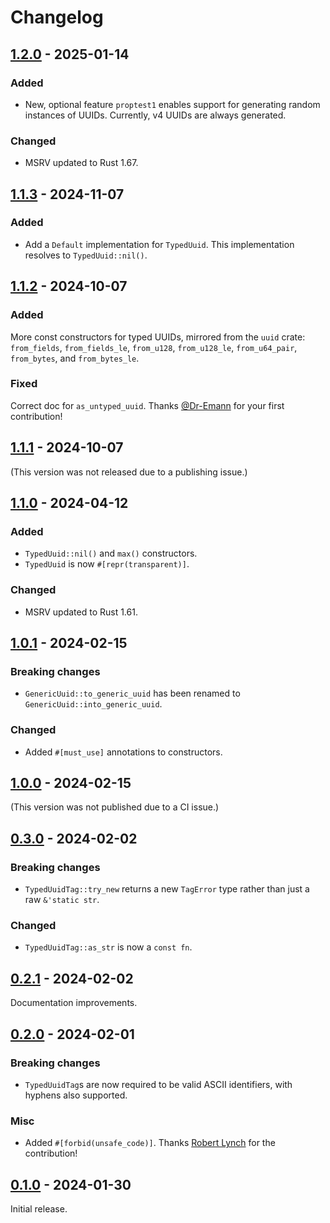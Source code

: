 # Changelog

## [1.2.0] - 2025-01-14

### Added

- New, optional feature `proptest1` enables support for generating random instances of UUIDs. Currently, v4 UUIDs are always generated.

### Changed

- MSRV updated to Rust 1.67.

## [1.1.3] - 2024-11-07

### Added

- Add a `Default` implementation for `TypedUuid`. This implementation resolves
  to `TypedUuid::nil()`.

## [1.1.2] - 2024-10-07

### Added

More const constructors for typed UUIDs, mirrored from the `uuid` crate: `from_fields`,
`from_fields_le`, `from_u128`, `from_u128_le`, `from_u64_pair`, `from_bytes`, and `from_bytes_le`.

### Fixed

Correct doc for `as_untyped_uuid`. Thanks [@Dr-Emann](https://github.com/Dr-Emann) for your first contribution!

## [1.1.1] - 2024-10-07

(This version was not released due to a publishing issue.)

## [1.1.0] - 2024-04-12

### Added

- `TypedUuid::nil()` and `max()` constructors.
- `TypedUuid` is now `#[repr(transparent)]`.

### Changed

- MSRV updated to Rust 1.61.

## [1.0.1] - 2024-02-15

### Breaking changes

- `GenericUuid::to_generic_uuid` has been renamed to `GenericUuid::into_generic_uuid`.

### Changed

- Added `#[must_use]` annotations to constructors.

## [1.0.0] - 2024-02-15

(This version was not published due to a CI issue.)

## [0.3.0] - 2024-02-02

### Breaking changes

- `TypedUuidTag::try_new` returns a new `TagError` type rather than just a raw `&'static str`.

### Changed

- `TypedUuidTag::as_str` is now a `const fn`.

## [0.2.1] - 2024-02-02

Documentation improvements.

## [0.2.0] - 2024-02-01

### Breaking changes

- `TypedUuidTag`s are now required to be valid ASCII identifiers, with hyphens also supported.

### Misc

- Added `#[forbid(unsafe_code)]`. Thanks [Robert Lynch](https://github.com/rob0rt) for the contribution!

## [0.1.0] - 2024-01-30

Initial release.

[1.2.0]: https://github.com/oxidecomputer/newtype-uuid/releases/newtype-uuid-1.2.0
[1.1.3]: https://github.com/oxidecomputer/newtype-uuid/releases/newtype-uuid-1.1.3
[1.1.2]: https://github.com/oxidecomputer/newtype-uuid/releases/newtype-uuid-1.1.2
[1.1.1]: https://github.com/oxidecomputer/newtype-uuid/releases/newtype-uuid-1.1.1
[1.1.0]: https://github.com/oxidecomputer/newtype-uuid/releases/newtype-uuid-1.1.0
[1.0.1]: https://github.com/oxidecomputer/newtype-uuid/releases/newtype-uuid-1.0.1
[1.0.0]: https://github.com/oxidecomputer/newtype-uuid/releases/newtype-uuid-1.0.0
[0.3.0]: https://github.com/oxidecomputer/newtype-uuid/releases/newtype-uuid-0.3.0
[0.2.1]: https://github.com/oxidecomputer/newtype-uuid/releases/newtype-uuid-0.2.1
[0.2.0]: https://github.com/oxidecomputer/newtype-uuid/releases/newtype-uuid-0.2.0
[0.1.0]: https://github.com/oxidecomputer/newtype-uuid/releases/newtype-uuid-0.1.0
